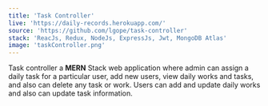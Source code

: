 ```yaml
---
title: 'Task Controller'
live: 'https://daily-records.herokuapp.com/'
source: 'https://github.com/lgope/task-controller'
stack: 'ReacJs, Redux, NodeJs, ExpressJs, Jwt, MongoDB Atlas'
image: 'taskController.png'
---
```


Task controller a <b>MERN</b> Stack web application where admin can assign a daily task for a particular user, add new users,
view daily works and tasks, and also can delete any task or work. Users can add and update daily works and also can update task information.